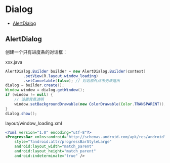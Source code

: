 # Dialog

<!-- vim-markdown-toc GFM -->
* [AlertDialog](#alertdialog)

<!-- vim-markdown-toc -->

## AlertDialog

创建一个只有进度条的对话框：

xxx.java

```java
AlertDialog.Builder builder = new AlertDialog.Builder(context)
        .setView(R.layout.window_loading)
        .setCancelable(false); // 对话框外点击无法退出
dialog = builder.create();
Window window = dialog.getWindow();
if (window != null) {
    // 设置背景透明
    window.setBackgroundDrawable(new ColorDrawable(Color.TRANSPARENT));
}
dialog.show();
```

layout/window_loading.xml

```xml
<?xml version="1.0" encoding="utf-8"?>
<ProgressBar xmlns:android="http://schemas.android.com/apk/res/android"
    style="?android:attr/progressBarStyleLarge"
    android:layout_width="match_parent"
    android:layout_height="match_parent"
    android:indeterminate="true" />
```
